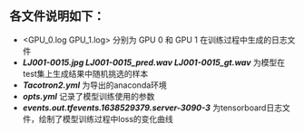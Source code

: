 各文件说明如下：
--------------
* <GPU_0.log GPU_1.log>  分别为 GPU 0 和 GPU 1 在训练过程中生成的日志文件  
* ***LJ001-0015.jpg  LJ001-0015_pred.wav LJ001-0015_gt.wav***  为模型在test集上生成结果中随机挑选的样本  
* ***Tacotron2.yml***  为导出的anaconda环境  
* ***opts.yml***  记录了模型训练使用的参数  
* ***events.out.tfevents.1638529379.server-3090-3***  为tensorboard日志文件，绘制了模型训练过程中loss的变化曲线
